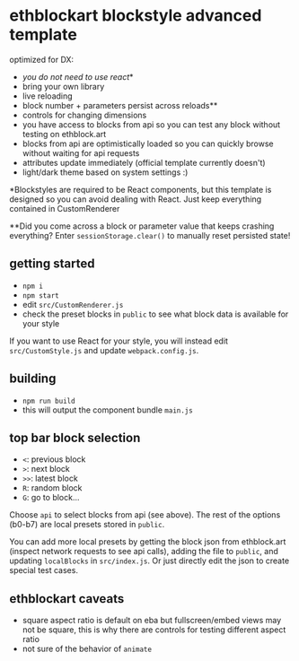 # ethblockart blockstyle advanced template

optimized for DX:

- _you do not need to use react_*
- bring your own library
- live reloading
- block number + parameters persist across reloads**
- controls for changing dimensions
- you have access to blocks from api so you can test any block without testing on ethblock.art
- blocks from api are optimistically loaded so you can quickly browse without waiting for api requests
- attributes update immediately (official template currently doesn't)
- light/dark theme based on system settings :)

*Blockstyles are required to be React components, but this template is designed so you can avoid dealing with React. Just keep everything contained in CustomRenderer

**Did you come across a block or parameter value that keeps crashing everything? Enter `sessionStorage.clear()` to manually reset persisted state!

## getting started

- `npm i`
- `npm start`
- edit `src/CustomRenderer.js`
- check the preset blocks in `public` to see what block data is available for your style

If you want to use React for your style, you will instead edit `src/CustomStyle.js` and update `webpack.config.js`.

## building

- `npm run build`
- this will output the component bundle `main.js`

## top bar block selection

- `<`: previous block
- `>`: next block
- `>>`: latest block
- `R`: random block
- `G`: go to block...

Choose `api` to select blocks from api (see above). The rest of the options (b0-b7) are local presets stored in `public`.

You can add more local presets by getting the block json from ethblock.art (inspect network requests to see api calls), adding the file to `public`, and updating `localBlocks` in `src/index.js`. Or just directly edit the json to create special test cases.

## ethblockart caveats

- square aspect ratio is default on eba but fullscreen/embed views may not be square, this is why there are controls for testing different aspect ratio
- not sure of the behavior of `animate`